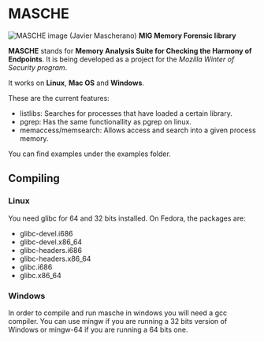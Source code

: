 MASCHE
======
![MASCHE image (Javier Mascherano)](http://i.imgur.com/V3EMjswm.jpg)
**MIG Memory Forensic library**

**MASCHE** stands for **Memory Analysis Suite for Checking the Harmony of Endpoints**. It is being developed as a project for the *Mozilla Winter of Security program*.

It works on **Linux**, **Mac OS** and **Windows**.

These are the current features:

 * listlibs: Searches for processes that have loaded a certain library.
 * pgrep: Has the same functionallity as pgrep on linux.
 * memaccess/memsearch: Allows access and search into a given process memory.

You can find examples under the examples folder.

## Compiling

### Linux
You need glibc for 64 and 32 bits installed. On Fedora, the packages are:
* glibc-devel.i686
* glibc-devel.x86_64
* glibc-headers.i686
* glibc-headers.x86_64
* glibc.i686
* glibc.x86_64
 
### Windows

In order to compile and run masche in windows you will need a gcc compiler. You can use mingw if you are running a 32 bits version of Windows or mingw-64 if you are running a 64 bits one.
